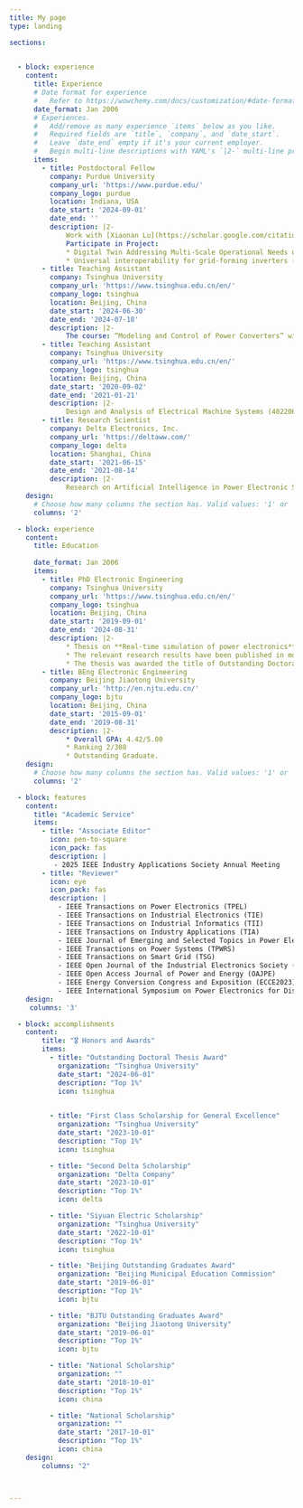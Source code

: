 ```yaml
---
title: My page
type: landing

sections:
  

  - block: experience
    content:
      title: Experience
      # Date format for experience
      #   Refer to https://wowchemy.com/docs/customization/#date-format
      date_format: Jan 2006
      # Experiences.
      #   Add/remove as many experience `items` below as you like.
      #   Required fields are `title`, `company`, and `date_start`.
      #   Leave `date_end` empty if it's your current employer.
      #   Begin multi-line descriptions with YAML's `|2-` multi-line prefix.
      items:
        - title: Postdoctoral Fellow
          company: Purdue University
          company_url: 'https://www.purdue.edu/'
          company_logo: purdue
          location: Indiana, USA
          date_start: '2024-09-01'
          date_end: ''
          description: |2-
              Work with [Xiaonan Lu](https://scholar.google.com/citations?user=7oB4yk0AAAAJ&hl=zh-CN&oi=ao)(Co-EIC of IEEE TPEL)
              Participate in Project:
              * Digital Twin Addressing Multi-Scale Operational Needs of IBR-rich Grids (DIAMOND)(funded by Department of Energy with  $80,000.00)
              * Universal interoperability for grid-forming inverters (UNIFI) https://unificonsortium.org/ (funded by Department of Energy with  $25 million )
        - title: Teaching Assistant
          company: Tsinghua University
          company_url: 'https://www.tsinghua.edu.cn/en/'
          company_logo: tsinghua
          location: Beijing, China
          date_start: '2024-06-30'
          date_end: '2024-07-18'
          description: |2-
              The course: “Modeling and Control of Power Converters” with Prof. [Dushan Boroyevich](https://cpes.vt.edu/people/faculty/89) and Prof. [Kai Sun](https://www.eea.tsinghua.edu.cn/en/faculties/sunkai.htm).
        - title: Teaching Assistant
          company: Tsinghua University
          company_url: 'https://www.tsinghua.edu.cn/en/'
          company_logo: tsinghua
          location: Beijing, China
          date_start: '2020-09-02'
          date_end: '2021-01-21'
          description: |2-
              Design and Analysis of Electrical Machine Systems (40220682) with Prof. [Zhengming Zhao](https://www.eea.tsinghua.edu.cn/en/faculties/zmzhao.htm).
        - title: Research Scientist
          company: Delta Electronics, Inc.
          company_url: 'https://deltaww.com/'
          company_logo: delta
          location: Shanghai, China
          date_start: '2021-06-15'
          date_end: '2021-08-14'
          description: |2-
              Research on Artificial Intelligence in Power Electronic Systems
    design:
      # Choose how many columns the section has. Valid values: '1' or '2'.
      columns: '2'

  - block: experience
    content:
      title: Education
      
      date_format: Jan 2006
      items:
        - title: PhD Electronic Engineering
          company: Tsinghua University
          company_url: 'https://www.tsinghua.edu.cn/en/'
          company_logo: tsinghua
          location: Beijing, China
          date_start: '2019-09-01'
          date_end: '2024-08-31'
          description: |2-
              * Thesis on **Real-time simulation of power electronics**. Supervised by Prof Zhengming Zhao. 
              * The relevant research results have been published in more than 20 IEEE Top journals. 
              * The thesis was awarded the title of Outstanding Doctoral Thesis at Tsinghua University.
        - title: BEng Electronic Engineering
          company: Beijing Jiaotong University
          company_url: 'http://en.njtu.edu.cn/'
          company_logo: bjtu
          location: Beijing, China
          date_start: '2015-09-01'
          date_end: '2019-08-31'
          description: |2-
              * Overall GPA: 4.42/5.00
              * Ranking 2/308
              * Outstanding Graduate.
    design:
      # Choose how many columns the section has. Valid values: '1' or '2'.
      columns: '2'

  - block: features
    content:
      title: "Academic Service"
      items:
        - title: "Associate Editor"
          icon: pen-to-square
          icon_pack: fas
          description: |
           - 2025 IEEE Industry Applications Society Annual Meeting
        - title: "Reviewer"
          icon: eye
          icon_pack: fas
          description: |
            - IEEE Transactions on Power Electronics (TPEL)
            - IEEE Transactions on Industrial Electronics (TIE)
            - IEEE Transactions on Industrial Informatics (TII)
            - IEEE Transactions on Industry Applications (TIA)
            - IEEE Journal of Emerging and Selected Topics in Power Electronics (JESTPE)
            - IEEE Transactions on Power Systems (TPWRS)
            - IEEE Transactions on Smart Grid (TSG)
            - IEEE Open Journal of the Industrial Electronics Society (OJIES)
            - IEEE Open Access Journal of Power and Energy (OAJPE)
            - IEEE Energy Conversion Congress and Exposition (ECCE2023)
            - IEEE International Symposium on Power Electronics for Distributed Generation Systems (PEDG2023)
    design:
     columns: '3'

  - block: accomplishments
    content:
        title: "🎖 Honors and Awards"
        items:
          - title: "Outstanding Doctoral Thesis Award"
            organization: "Tsinghua University"
            date_start: "2024-06-01"
            description: "Top 1%"
            icon: tsinghua
          

          - title: "First Class Scholarship for General Excellence"
            organization: "Tsinghua University"
            date_start: "2023-10-01"
            description: "Top 1%"
            icon: tsinghua

          - title: "Second Delta Scholarship"
            organization: "Delta Company"
            date_start: "2023-10-01"
            description: "Top 1%"
            icon: delta

          - title: "Siyuan Electric Scholarship"
            organization: "Tsinghua University"
            date_start: "2022-10-01"
            description: "Top 1%"
            icon: tsinghua

          - title: "Beijing Outstanding Graduates Award"
            organization: "Beijing Municipal Education Commission"
            date_start: "2019-06-01"
            description: "Top 1%"
            icon: bjtu

          - title: "BJTU Outstanding Graduates Award"
            organization: "Beijing Jiaotong University"
            date_start: "2019-06-01"
            description: "Top 1%"
            icon: bjtu

          - title: "National Scholarship"
            organization: ""
            date_start: "2018-10-01"
            description: "Top 1%"
            icon: china

          - title: "National Scholarship"
            organization: ""
            date_start: "2017-10-01"
            description: "Top 1%"
            icon: china
    design:
        columns: "2"



---
```

